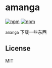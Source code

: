 # amanga

[![npm](https://img.shields.io/npm/v/amanga.svg?style=flat-square)](https://www.npmjs.com/package/amanga)
[![npm](https://img.shields.io/npm/dt/amanga.svg?style=flat-square)](https://www.npmjs.com/package/amanga)

`amanga` 下载一些东西

## License

MIT
